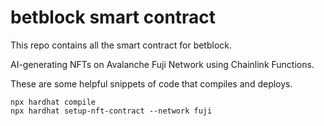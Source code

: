 # betblock smart contract

This repo contains all the smart contract for betblock.

AI-generating NFTs on Avalanche Fuji Network using Chainlink Functions.

These are some helpful snippets of code that compiles and deploys.

```shell
npx hardhat compile
npx hardhat setup-nft-contract --network fuji
```
